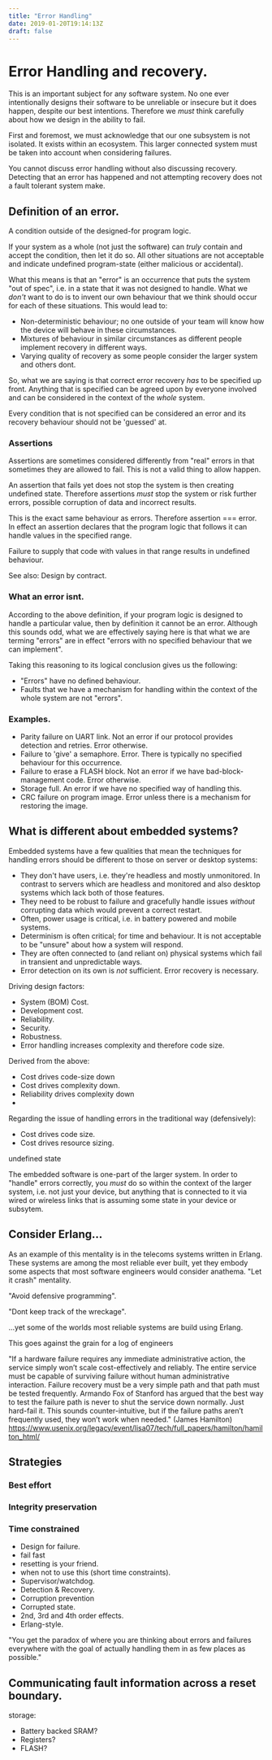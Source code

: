 ```yaml
---
title: "Error Handling"
date: 2019-01-20T19:14:13Z
draft: false
---
```




Error Handling and recovery.
============================
This is an important subject for any software system. No one ever intentionally designs their software to be unreliable or insecure but it does happen, despite our best intentions. Therefore we *must* think carefully about how we design in the ability to fail.

First and foremost, we must acknowledge that our one subsystem is not isolated. It exists within an ecosystem. This larger connected system must be taken into account when considering failures.

You cannot discuss error handling without also discussing recovery. Detecting that an error has happened and not attempting recovery does not a fault tolerant system make.

## Definition of an error.
A condition outside of the designed-for program logic.

If your system as a whole (not just the software) can *truly* contain and accept the condition, then let it do so. All other situations are not acceptable and indicate undefined program-state (either malicious or accidental).

What this means is that an "error" is an occurrence that puts the system "out of spec", i.e. in a state that it was not designed to handle. What we *don't* want to do is to invent our own behaviour that we think should occur for each of these situations. This would lead to:
- Non-deterministic behaviour; no one outside of your team will know how the device will behave in these circumstances.
- Mixtures of behaviour in similar circumstances as different people implement recovery in different ways.
- Varying quality of recovery as some people consider the larger system and others dont.

So, what we are saying is that correct error recovery *has* to be specified up front. Anything that is specified can be agreed upon by everyone involved and can be considered in the context of the *whole* system.

Every condition that is not specified can be considered an error and its recovery behaviour should not be 'guessed' at.


### Assertions
Assertions are sometimes considered differently from "real" errors in that sometimes they are allowed to fail. This is not a valid thing to allow happen.

An assertion that fails yet does not stop the system is then creating undefined state. Therefore assertions *must* stop the system or risk further errors, possible corruption of data and incorrect results.

This is the exact same behaviour as errors. Therefore assertion === error. In effect an assertion declares that the program logic that follows it can handle values in the specified range.

Failure to supply that code with values in that range results in undefined behaviour.

See also: Design by contract.

### What an error isnt.
According to the above definition, if your program logic is designed to handle a particular value, then by definition it cannot be an error.
Although this sounds odd, what we are effectively saying here is that what we are terming "errors" are in effect "errors with no specified behaviour that we can implement".

Taking this reasoning to its logical conclusion gives us the following:
- "Errors" have no defined behaviour.
- Faults that we have a mechanism for handling within the context of the whole system are not "errors".

### Examples.
- Parity failure on UART link. Not an error if our protocol provides detection and retries. Error otherwise.
- Failure to 'give' a semaphore. Error. There is typically no specified behaviour for this occurrence.
- Failure to erase a FLASH block. Not an error if we have bad-block-management code. Error otherwise.
- Storage full. An error if we have no specified way of handling this.
- CRC failure on program image. Error unless there is a mechanism for restoring the image.

## What is different about embedded systems?
Embedded systems have a few qualities that mean the techniques for handling errors should be different to those on server or desktop systems:
- They don't have users, i.e. they're headless and mostly unmonitored. In contrast to servers which are headless and monitored and also desktop systems which lack both of those features.
- They need to be robust to failure and gracefully handle issues *without* corrupting data which would prevent a correct restart.
- Often, power usage is critical, i.e. in battery powered and mobile systems.
- Determinism is often critical; for time and behaviour. It is not acceptable to be "unsure" about how a system will respond.
- They are often connected to (and reliant on) physical systems which fail in transient and unpredictable ways.
- Error detection on its own is *not* sufficient. Error recovery is necessary.

Driving design factors:
- System (BOM) Cost.
- Development cost.
- Reliability.
- Security.
- Robustness.
- Error handling increases complexity and therefore code size.

Derived from the above:
- Cost drives code-size down
- Cost drives complexity down.
- Reliability drives complexity down
-

Regarding the issue of handling errors in the traditional way (defensively):


- Cost drives code size.
- Cost drives resource sizing.


undefined state

The embedded software is one-part of the larger system. In order to "handle" errors correctly, you *must* do so within the context of the larger system, i.e. not just your device, but anything that is connected to it via wired or wireless links that is assuming some state in your device or subsytem.

## Consider Erlang...
As an example of this mentality is in the telecoms systems written in Erlang. These systems are among the most reliable ever built, yet they embody some aspects that most software engineers would consider anathema.
"Let it crash" mentality.

"Avoid defensive programming".

"Dont keep track of the wreckage".

...yet some of the worlds most reliable systems are build using Erlang.

This goes against the grain for a log of engineers

"If a hardware failure requires any immediate administrative action, the service simply won’t scale cost-effectively and reliably. The entire service must be capable of surviving failure without human administrative interaction. Failure recovery must be a very simple path and that path must be tested frequently. Armando Fox of Stanford has argued that the best way to test the failure path is never to shut the service down normally. Just hard-fail it. This sounds counter-intuitive, but if the failure paths aren’t frequently used, they won’t work when needed."
(James Hamilton) https://www.usenix.org/legacy/event/lisa07/tech/full_papers/hamilton/hamilton_html/

## Strategies

### Best effort

### Integrity preservation


### Time constrained
- Design for failure.
- fail fast
- resetting is your friend.
- when not to use this (short time constraints).
- Supervisor/watchdog.
- Detection & Recovery.
- Corruption prevention
- Corrupted state.
- 2nd, 3rd and 4th order effects.
- Erlang-style.


"You get the paradox of where you are thinking about errors and failures everywhere with the goal of actually handling them in as few places as possible."


## Communicating fault information across a reset boundary.
storage:
- Battery backed SRAM?
- Registers?
- FLASH?
